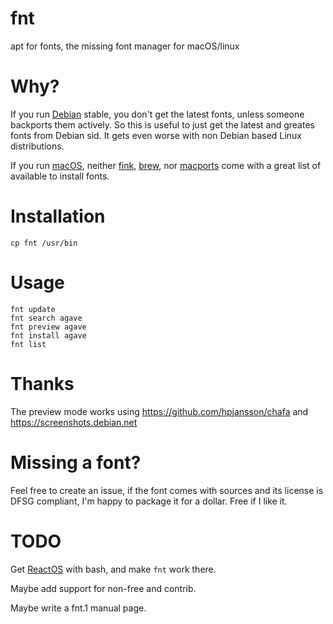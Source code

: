 # fnt
apt for fonts, the missing font manager for macOS/linux

# Why?

If you run [Debian](https://www.debian.org) stable, you don't get the latest fonts, unless someone backports them actively. So this is useful to just get the latest and greates fonts from Debian sid. It gets even worse with non Debian based Linux distributions.

If you run [macOS](https://www.next.com), neither [fink](https://www.finkproject.org), [brew](https://brew.sh), nor [macports](https://www.macports.org) come with a great list of available to install fonts.

# Installation

```
cp fnt /usr/bin
```

# Usage

```
fnt update
fnt search agave
fnt preview agave
fnt install agave
fnt list
```

# Thanks

The preview mode works using https://github.com/hpjansson/chafa and https://screenshots.debian.net

# Missing a font?

Feel free to create an issue, if the font comes with sources and its license is DFSG compliant, I'm happy to package it for a dollar. Free if I like it.

# TODO

Get [ReactOS](https://reactos.org) with bash, and make `fnt` work there.

Maybe add support for non-free and contrib.

Maybe write a fnt.1 manual page.
